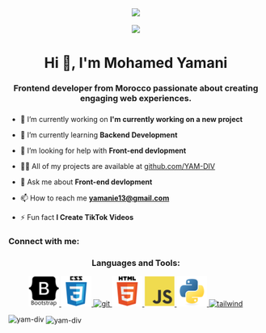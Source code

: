 <div align="center">
    <img height="300" src="https://camo.githubusercontent.com/62da68eb62b1e5f175f7d1f0191dd89a653d7908feb22d37d4a0ab07365d6791/68747470733a2f2f6d656469612e67697068792e636f6d2f6d656469612f4d3967624264396e6244724f5475314d71782f67697068792e676966"  />
  </div>

<p align="center">
  
  <!-- Typing SVG by DenverCoder1 - https://github.com/DenverCoder1/readme-typing-svg -->
  <a href="https://github.com/YAM-DIV">
    <img src="https://readme-typing-svg.demolab.com/?lines=Front-end%20web%20developer;Medium experience%20UI%2FUX%20Designer;3%2B%20years%20of%20coding%20experience;Always%20learning%20new%20things&font=Fira%20Code&center=true&width=440&height=45&color=3867d6&vCenter=true&pause=1000&size=22" /></a>
</p>

<p align="center">
  <h1 align="center">Hi 👋, I'm Mohamed Yamani</h1>
</p>

<h3 align="center">Frontend developer from Morocco passionate about creating engaging web experiences.</h3>

  ###


- 🔭 I’m currently working on **I'm currently working on a new project**

- 🌱 I’m currently learning **Backend Development**

- 🤝 I’m looking for help with **Front-end devlopment**

- 👨‍💻 All of my projects are available at [github.com/YAM-DIV](github.com/YAM-DIV)

- 💬 Ask me about **Front-end devlopment**

- 📫 How to reach me **yamanie13@gmail.com**

- ⚡ Fun fact **I Create TikTok Videos**

<h3 align="left">Connect with me:</h3>
<p align="left">
</p>

<h3 align="center">Languages and Tools:</h3>
<p align="center"> <a href="https://getbootstrap.com" target="_blank" rel="noreferrer"> <img src="https://raw.githubusercontent.com/devicons/devicon/master/icons/bootstrap/bootstrap-plain-wordmark.svg" alt="bootstrap" width="60" height="60"/> </a> <a href="https://www.w3schools.com/css/" target="_blank" rel="noreferrer"> <img src="https://raw.githubusercontent.com/devicons/devicon/master/icons/css3/css3-original-wordmark.svg" alt="css3" width="60" height="60"/> </a> <a href="https://git-scm.com/" target="_blank" rel="noreferrer"> <img src="https://www.vectorlogo.zone/logos/git-scm/git-scm-icon.svg" alt="git" width="60" height="60"/> </a> <a href="https://www.w3.org/html/" target="_blank" rel="noreferrer"> <img src="https://raw.githubusercontent.com/devicons/devicon/master/icons/html5/html5-original-wordmark.svg" alt="html5" width="60" height="60"/> </a> <a href="https://developer.mozilla.org/en-US/docs/Web/JavaScript" target="_blank" rel="noreferrer"> <img src="https://raw.githubusercontent.com/devicons/devicon/master/icons/javascript/javascript-original.svg" alt="javascript" width="60" height="60"/> </a> <a href="https://www.python.org" target="_blank" rel="noreferrer"> <img src="https://raw.githubusercontent.com/devicons/devicon/master/icons/python/python-original.svg" alt="python" width="60" height="60"/> </a> <a href="https://tailwindcss.com/" target="_blank" rel="noreferrer"> <img src="https://www.vectorlogo.zone/logos/tailwindcss/tailwindcss-icon.svg" alt="tailwind" width="60" height="60"/> </a> </p>

<p><img align="left" src="https://github-readme-stats.vercel.app/api/top-langs?username=yam-div&show_icons=true&locale=en&layout=compact" alt="yam-div" /></p>

<p>&nbsp;<img align="center" src="https://github-readme-stats.vercel.app/api?username=yam-div&show_icons=true&locale=en" alt="yam-div" /></p>

